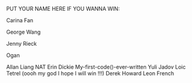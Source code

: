 PUT YOUR NAME HERE IF YOU WANNA WIN:

Carina Fan


George Wang

Jenny Rieck

Ogan

Allan Liang
NAT
Erin Dickie
My-first-code()-ever-written Yuli Jadov
Loic Tetrel (oooh my god I hope I will win !!!)
Derek Howard
Leon French


